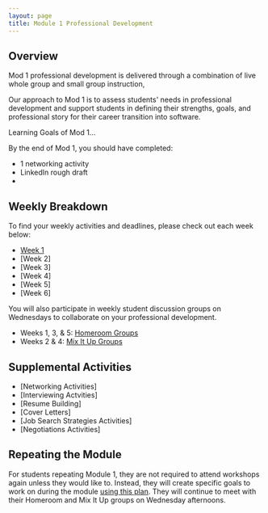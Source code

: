 ```yaml
---
layout: page
title: Module 1 Professional Development
---
```


## Overview
Mod 1 professional development is delivered through a combination of live whole group and small group instruction, 

Our approach to Mod 1 is to assess students' needs in professional development and support students in defining their strengths, goals, and professional story for their career transition into software.

Learning Goals of Mod 1...

By the end of Mod 1, you should have completed:

* 1 networking activity
* LinkedIn rough draft
* 

## Weekly Breakdown
To find your weekly activities and deadlines, please check out each week below:

* [Week 1](/module_one/mod1_week1)
* [Week 2]
* [Week 3]
* [Week 4]
* [Week 5]
* [Week 6]

You will also participate in weekly student discussion groups on Wednesdays to collaborate on your professional development. 

* Weeks 1, 3, & 5: [Homeroom Groups](/student_discussion_groups/index)
* Weeks 2 & 4: [Mix It Up Groups](/mixed_groups)

## Supplemental Activities

* [Networking Activities]
* [Interviewing Actvities]
* [Resume Building]
* [Cover Letters]
* [Job Search Strategies Activities]
* [Negotiations Activities]

## Repeating the Module
For students repeating Module 1, they are not required to attend workshops again unless they would like to. Instead, they will create specific goals to work on during the module [using this plan](/module_one/m1_PD_repeat_plan). They will continue to meet with their Homeroom and Mix It Up groups on Wednesday afternoons. 
